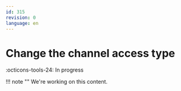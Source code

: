 ```yaml
---
id: 315
revision: 0
language: en
---
```


# Change the channel access type

:octicons-tools-24: In progress

!!! note ""
We're working on this content.
